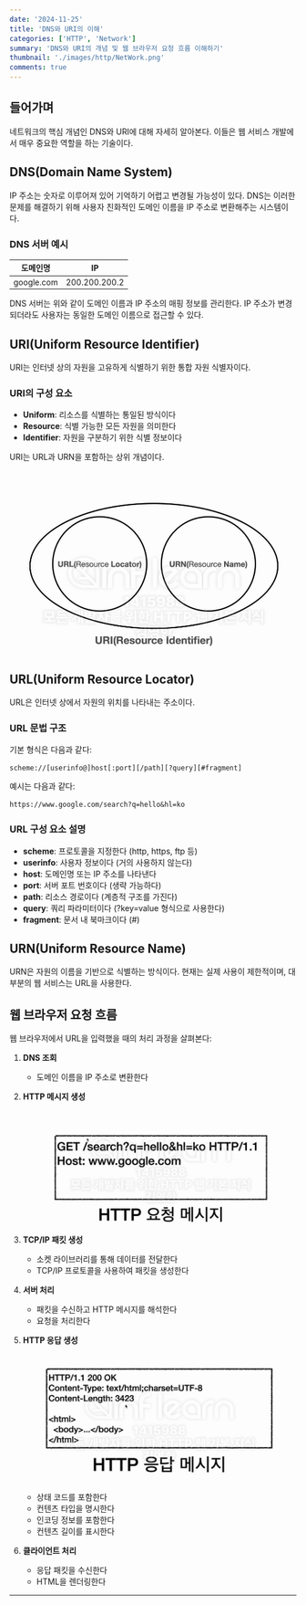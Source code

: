 ```yaml
---
date: '2024-11-25'
title: 'DNS와 URI의 이해'
categories: ['HTTP', 'Network']
summary: 'DNS와 URI의 개념 및 웹 브라우저 요청 흐름 이해하기'
thumbnail: './images/http/NetWork.png'
comments: true
---
```


## 들어가며
네트워크의 핵심 개념인 DNS와 URI에 대해 자세히 알아본다. 이들은 웹 서비스 개발에서 매우 중요한 역할을 하는 기술이다.

## DNS(Domain Name System)
IP 주소는 숫자로 이루어져 있어 기억하기 어렵고 변경될 가능성이 있다. DNS는 이러한 문제를 해결하기 위해 사용자 친화적인 도메인 이름을 IP 주소로 변환해주는 시스템이다.

### DNS 서버 예시
| 도메인명 | IP |
|:---:|:---:|
| google.com | 200.200.200.2 |

DNS 서버는 위와 같이 도메인 이름과 IP 주소의 매핑 정보를 관리한다. IP 주소가 변경되더라도 사용자는 동일한 도메인 이름으로 접근할 수 있다.

## URI(Uniform Resource Identifier)
URI는 인터넷 상의 자원을 고유하게 식별하기 위한 통합 자원 식별자이다.

### URI의 구성 요소
- **Uniform**: 리소스를 식별하는 통일된 방식이다
- **Resource**: 식별 가능한 모든 자원을 의미한다
- **Identifier**: 자원을 구분하기 위한 식별 정보이다

URI는 URL과 URN을 포함하는 상위 개념이다.

![URI 구조](./images/http/URi.png)

## URL(Uniform Resource Locator)
URL은 인터넷 상에서 자원의 위치를 나타내는 주소이다.

### URL 문법 구조
기본 형식은 다음과 같다:
```
scheme://[userinfo@]host[:port][/path][?query][#fragment]
```

예시는 다음과 같다:
```
https://www.google.com/search?q=hello&hl=ko
```

### URL 구성 요소 설명
- **scheme**: 프로토콜을 지정한다 (http, https, ftp 등)
- **userinfo**: 사용자 정보이다 (거의 사용하지 않는다)
- **host**: 도메인명 또는 IP 주소를 나타낸다
- **port**: 서버 포트 번호이다 (생략 가능하다)
- **path**: 리소스 경로이다 (계층적 구조를 가진다)
- **query**: 쿼리 파라미터이다 (?key=value 형식으로 사용한다)
- **fragment**: 문서 내 북마크이다 (#)

## URN(Uniform Resource Name)
URN은 자원의 이름을 기반으로 식별하는 방식이다. 현재는 실제 사용이 제한적이며, 대부분의 웹 서비스는 URL을 사용한다.

## 웹 브라우저 요청 흐름
웹 브라우저에서 URL을 입력했을 때의 처리 과정을 살펴본다:

1. **DNS 조회**
   - 도메인 이름을 IP 주소로 변환한다

2. **HTTP 메시지 생성**
![HTTP 요청 메시지](./images/http/http_req.png)

3. **TCP/IP 패킷 생성**
   - 소켓 라이브러리를 통해 데이터를 전달한다
   - TCP/IP 프로토콜을 사용하여 패킷을 생성한다

4. **서버 처리**
   - 패킷을 수신하고 HTTP 메시지를 해석한다
   - 요청을 처리한다

5. **HTTP 응답 생성**
![HTTP 응답 메시지](./images/http/http_res.png)
   - 상태 코드를 포함한다
   - 컨텐츠 타입을 명시한다
   - 인코딩 정보를 포함한다
   - 컨텐츠 길이를 표시한다

6. **클라이언트 처리**
   - 응답 패킷을 수신한다
   - HTML을 렌더링한다

---